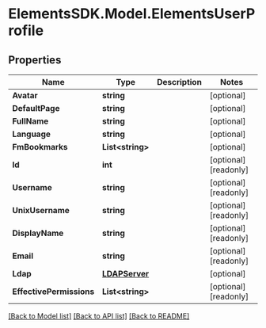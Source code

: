 # ElementsSDK.Model.ElementsUserProfile

## Properties

Name | Type | Description | Notes
------------ | ------------- | ------------- | -------------
**Avatar** | **string** |  | [optional] 
**DefaultPage** | **string** |  | [optional] 
**FullName** | **string** |  | [optional] 
**Language** | **string** |  | [optional] 
**FmBookmarks** | **List&lt;string&gt;** |  | [optional] 
**Id** | **int** |  | [optional] [readonly] 
**Username** | **string** |  | [optional] [readonly] 
**UnixUsername** | **string** |  | [optional] [readonly] 
**DisplayName** | **string** |  | [optional] [readonly] 
**Email** | **string** |  | [optional] [readonly] 
**Ldap** | [**LDAPServer**](LDAPServer.md) |  | [optional] 
**EffectivePermissions** | **List&lt;string&gt;** |  | [optional] [readonly] 

[[Back to Model list]](../#documentation-for-models) [[Back to API list]](../#documentation-for-api-endpoints) [[Back to README]](../)

